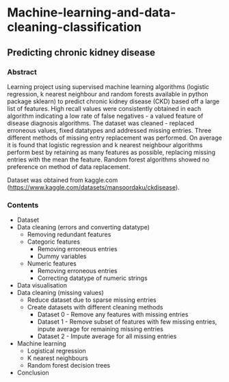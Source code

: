 # Machine-learning-and-data-cleaning-classification

## Predicting chronic kidney disease

### Abstract
Learning project using supervised machine learning algorithms (logistic regression, k nearest neighbour and random forests available in python package sklearn) to predict chronic kidney disease (CKD) based off a large list of features. High recall values were consistently obtained in each algorithm indicating a low rate of false negatives - a valued feature of disease diagnosis algorithms. The dataset was cleaned - replaced erroneous values, fixed datatypes and addressed missing entries. Three different methods of missing entry replacement was performed. On average it is found that logistic regression and k nearest neighbour algorithms perform best by retaining as many features as possible, replacing missing entries with the mean the feature. Random forest algorithms showed no preference on method of data replacement.

Dataset was obtained from kaggle.com (https://www.kaggle.com/datasets/mansoordaku/ckdisease).

### Contents
<ul>
    <li>
      Dataset
    </li>
    <li>
      Data cleaning (errors and converting datatype)
      <ul>
          <li>Removing redundant features</li>
          <li>
              Categoric features
              <ul>
                  <li>Removing erroneous entries</li>
                  <li>Dummy variables</li>
              </ul>
          </li>
          <li>
              Numeric features
              <ul>
                  <li>Removing erroneous entries</li>
                  <li>Correcting datatype of numeric strings</li>
              </ul>
          </li>
      </ul>
  </li>
  <li>
       Data visualisation
  </li>
  <li>
       Data cleaning (missing values)
       <ul>
          <li>Reduce dataset due to sparse missing entries</li>
          <li>Create datasets with different cleaning methods
              <ul>
                  <li>Dataset 0 - Remove any features with missing entries</li>
                  <li>Dataset 1 - Remove subset of features with few missing entries, inpute average for remaining missing entries</li> 
              <li>Dataset 2 - Impute average for all missing entries</li> 
              </ul>
       </ul>
  </li>
  <li>
       Machine learning<ul>
    <li>Logistical regression</li>
    <li>K nearest neighbours</li>
    <li>Random forest decision trees</li>
    </ul>
  </li>
  <li>Conclusion</li>
</ul>
